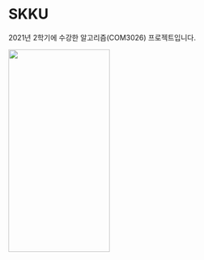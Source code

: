 # SKKU

2021년 2학기에 수강한 알고리즘(COM3026) 프로젝트입니다.

<img src="https://github.com/chainsfield/SKKU/assets/50831615/8552d99f-8616-4a2b-a861-91c5b53e487c.png" width="200" height="400"/>
